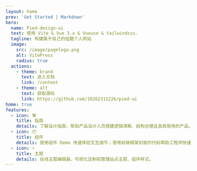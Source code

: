 ```yaml
---
layout: home
prev: 'Get Started | Markdown'
hero:
  name: Pied-design-ui
  text: 使用 Vite & Vue 3.x & Vueuse & tailwindcss.
  tagline: 构建属于自己的炫酷个人网站
  image:
    src: /image/pagelogo.png
    alt: VitePress
    radius: true
  actions:
    - theme: brand
      text: 进入文档
      link: /content
    - theme: alt
      text: 获取源码
      link: https://github.com/18262311226/pied-ui
home: true
features:
  - icon: 🛠️
    title: 指南
    details: 了解设计指南，帮助产品设计人员搭建逻辑清晰、结构合理且高效易用的产品。
  - icon: 📦
    title: 组件
    details: 使用组件 Demo 快速体验交互细节；使用前端框架封装的代码帮助工程师快速开发。
  - icon: ⚡️
    title: 主题
    details: 在线主题编辑器，可视化定制和管理站点主题、组件样式。
---
```


<style>
:root {
  --vp-home-hero-name-color: transparent;
  --vp-home-hero-name-background: -webkit-linear-gradient(120deg, red, #41d1ff);
}
</style>